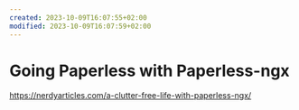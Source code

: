 ```yaml
---
created: 2023-10-09T16:07:55+02:00
modified: 2023-10-09T16:07:59+02:00
---
```


# Going Paperless with Paperless-ngx

https://nerdyarticles.com/a-clutter-free-life-with-paperless-ngx/
